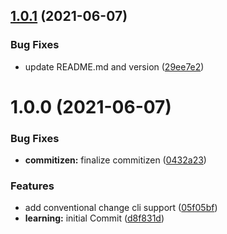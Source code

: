 ## [1.0.1](https://github.com/ashimjk/conventional-commit-tryout/compare/v1.0.0...v1.0.1) (2021-06-07)


### Bug Fixes

* update README.md and version ([29ee7e2](https://github.com/ashimjk/conventional-commit-tryout/commit/29ee7e2f0588d4791184986bc95fc7f730fdbafb))



# 1.0.0 (2021-06-07)


### Bug Fixes

* **commitizen:** finalize commitizen ([0432a23](https://github.com/ashimjk/conventional-commit-tryout/commit/0432a238df607348b29744a45c4a5c40e9814236))


### Features

* add conventional change cli support ([05f05bf](https://github.com/ashimjk/conventional-commit-tryout/commit/05f05bf079f819ddcc28504f1092c67c616b4274))
* **learning:** initial Commit ([d8f831d](https://github.com/ashimjk/conventional-commit-tryout/commit/d8f831de388afb176a0e5a3b7cde7e45c5c86862))



